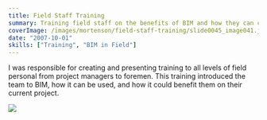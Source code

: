 ```yaml
---
title: Field Staff Training
summary: Training field staff on the benefits of BIM and how they can can use the models on site.
coverImage: /images/mortenson/field-staff-training/slide0045_image041.jpg
date: "2007-10-01"
skills: ["Training", "BIM in Field"]
---
```


I was responsible for creating and presenting training to all levels of field personal from project managers to foremen. This training introduced the team to BIM, how it can be used, and how it could benefit them on their current project.

![](/images/mortenson/field-staff-training/slide0045_image043.png)
